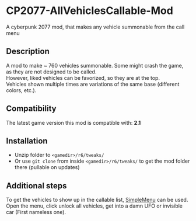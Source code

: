 # CP2077-AllVehiclesCallable-Mod

A cyberpunk 2077 mod, that makes any vehicle summonable from the call menu

## Description

A mod to make ~ 760 vehicles summonable. Some might crash the game, as they are not designed to be called.  
However, liked vehicles can be favorized, so they are at the top.  
Vehicles shown multiple times are variations of the same base (different colors, etc.).  

## Compatibility

The latest game version this mod is compatible with: **2.1**

## Installation

- Unzip folder to `<gamedir>/r6/tweaks/`
- Or use `git clone` from inside `<gamedir>/r6/tweaks/` to get the mod folder there (pullable on updates)

## Additional steps

To get the vehicles to show up in the callable list, [SimpleMenu](https://www.nexusmods.com/cyberpunk2077/mods/818) can be used.  
Open the menu, click unlock all vehicles, get into a damn UFO or invisible car (First nameless one).
